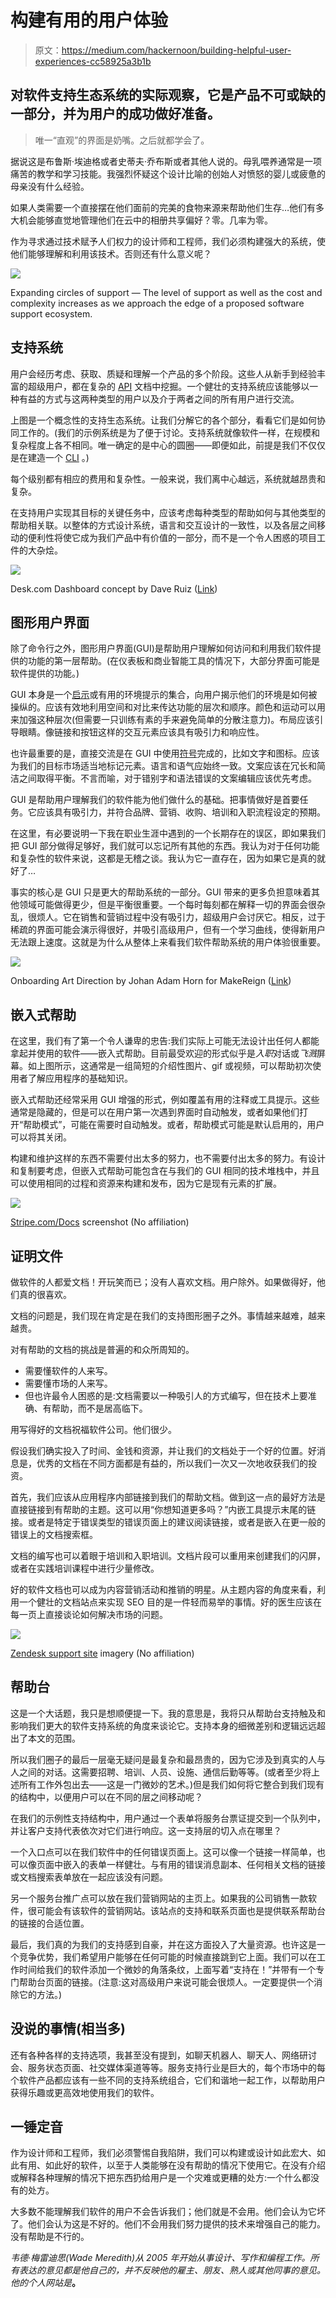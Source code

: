 # 构建有用的用户体验

> 原文：<https://medium.com/hackernoon/building-helpful-user-experiences-cc58925a3b1b>

## 对软件支持生态系统的实际观察，它是产品不可或缺的一部分，并为用户的成功做好准备。

> 唯一“直观”的界面是奶嘴。之后就都学会了。

据说这是布鲁斯·埃迪格或者史蒂夫·乔布斯或者其他人说的。母乳喂养通常是一项痛苦的教学和学习技能。我强烈怀疑这个设计比喻的创始人对愤怒的婴儿或疲惫的母亲没有什么经验。

如果人类需要一个直接摆在他们面前的完美的食物来源来帮助他们生存…他们有多大机会能够直觉地管理他们在云中的相册共享偏好？零。几率为零。

作为寻求通过技术赋予人们权力的设计师和工程师，我们必须构建强大的系统，使他们能够理解和利用该技术。否则还有什么意义呢？

![](img/7beceddfb24897146adc0a439b8f6b73.png)

Expanding circles of support — The level of support as well as the cost and complexity increases as we approach the edge of a proposed software support ecosystem.

## 支持系统

用户会经历考虑、获取、质疑和理解一个产品的多个阶段。这些人从新手到经验丰富的超级用户，都在复杂的 [API](https://en.wikipedia.org/wiki/Application_programming_interface) 文档中挖掘。一个健壮的支持系统应该能够以一种有益的方式与这两种类型的用户以及介于两者之间的所有用户进行交流。

上图是一个概念性的支持生态系统。让我们分解它的各个部分，看看它们是如何协同工作的。(我们的示例系统是为了便于讨论。支持系统就像软件一样，在规模和复杂程度上各不相同。唯一确定的是中心的圆圈——即便如此，前提是我们不仅仅是在建造一个 [CLI](https://en.wikipedia.org/wiki/Command-line_interface) 。)

每个级别都有相应的费用和复杂性。一般来说，我们离中心越远，系统就越昂贵和复杂。

在支持用户实现其目标的关键任务中，应该考虑每种类型的帮助如何与其他类型的帮助相关联。以整体的方式设计系统，语言和交互设计的一致性，以及各层之间移动的便利性将使它成为我们产品中有价值的一部分，而不是一个令人困惑的项目工件的大杂烩。

![](img/4726eab4e920ddfb9b11ebf5357845fb.png)

Desk.com Dashboard concept by Dave Ruiz ([Link](https://dribbble.com/shots/1407112-Desk-com-Dashboard))

## 图形用户界面

除了命令行之外，图形用户界面(GUI)是帮助用户理解如何访问和利用我们软件提供的功能的第一层帮助。(在仪表板和商业智能工具的情况下，大部分界面可能是软件提供的功能。)

GUI 本身是一个[启示](https://www.merriam-webster.com/dictionary/affordance)或有用的环境提示的集合，向用户揭示他们的环境是如何被操纵的。应该有效地利用空间和对比来传达功能的层次和顺序。颜色和运动可以用来加强这种层次(但需要一只训练有素的手来避免简单的分散注意力)。布局应该引导眼睛。像链接和按钮这样的交互元素应该具有吸引力和响应性。

也许最重要的是，直接交流是在 GUI 中使用[符号](https://www.merriam-webster.com/dictionary/signifier)完成的，比如文字和图标。应该为我们的目标市场适当地标记元素。语言和语气应始终一致。文案应该在冗长和简洁之间取得平衡。不言而喻，对于错别字和语法错误的文案编辑应该优先考虑。

GUI 是帮助用户理解我们的软件能为他们做什么的基础。把事情做好是首要任务。它应该具有吸引力，并符合品牌、营销、收购、培训和入职流程设定的预期。

在这里，有必要说明一下我在职业生涯中遇到的一个长期存在的误区，即如果我们把 GUI 部分做得足够好，我们就可以忘记所有其他的东西。我认为对于任何功能和复杂性的软件来说，这都是无稽之谈。我认为它一直存在，因为如果它是真的就好了…

事实的核心是 GUI 只是更大的帮助系统的一部分。GUI 带来的更多负担意味着其他领域可能做得更少，但是平衡很重要。一个每时每刻都在解释一切的界面会很杂乱，很烦人。它在销售和营销过程中没有吸引力，超级用户会讨厌它。相反，过于稀疏的界面可能会演示得很好，并吸引高级用户，但有一个学习曲线，使得新用户无法跟上速度。这就是为什么从整体上来看我们软件帮助系统的用户体验很重要。

![](img/daa6a2dffa19dbba85e94ec96a920131.png)

Onboarding Art Direction by Johan Adam Horn for MakeReign ([Link](https://dribbble.com/shots/3546996-Onboarding-Art-Direction))

## 嵌入式帮助

在这里，我们有了第一个令人谦卑的忠告:我们实际上可能无法设计出任何人都能拿起并使用的软件——嵌入式帮助。目前最受欢迎的形式似乎是*入职*对话或*飞溅*屏幕。如上图所示，这通常是一组简短的介绍性图片、gif 或视频，可以帮助初次使用者了解应用程序的基础知识。

嵌入式帮助还经常采用 GUI 增强的形式，例如覆盖有用的注释或工具提示。这些通常是隐藏的，但是可以在用户第一次遇到界面时自动触发，或者如果他们打开“帮助模式”，可能在需要时自动触发。或者，帮助模式可能是默认启用的，用户可以将其关闭。

构建和维护这样的东西不需要付出太多的努力，也不需要付出太多的努力。有设计和复制要考虑，但嵌入式帮助可能包含在与我们的 GUI 相同的技术堆栈中，并且可以使用相同的过程和资源来构建和发布，因为它是现有元素的扩展。

![](img/a5c764a8312d931b13408fbf0433657f.png)

[Stripe.com/Docs](https://stripe.com/docs) screenshot (No affiliation)

## 证明文件

做软件的人都爱文档！开玩笑而已；没有人喜欢文档。用户除外。如果做得好，他们真的很喜欢。

文档的问题是，我们现在肯定是在我们的支持图形圈子之外。事情越来越难，越来越贵。

对有帮助的文档的挑战是普遍的和众所周知的。

*   需要懂软件的人来写。
*   需要懂市场的人来写。
*   但也许最令人困惑的是:文档需要以一种吸引人的方式编写，但在技术上要准确、有帮助，而不是居高临下。

用写得好的文档祝福软件公司。他们很少。

假设我们确实投入了时间、金钱和资源，并让我们的文档处于一个好的位置。好消息是，优秀的文档在不同方面都是有益的，所以我们一次又一次地收获我们的投资。

首先，我们应该从应用程序内部链接到我们的帮助文档。做到这一点的最好方法是直接链接到有帮助的主题。这可以用“你想知道更多吗？”内嵌工具提示末尾的链接。或者是特定于错误类型的错误页面上的建议阅读链接，或者是嵌入在更一般的错误上的文档搜索框。

文档的编写也可以着眼于培训和入职培训。文档片段可以重用来创建我们的闪屏，或者在实践培训课程中进行少量修改。

好的软件文档也可以成为内容营销活动和推销的明星。从主题内容的角度来看，利用一个健壮的文档站点来实现 SEO 目的是一件轻而易举的事情。好的医生应该在每一页上直接谈论如何解决市场的问题。

![](img/334de764df90e439cd0f5193f1a28cf6.png)

[Zendesk support site](https://www.zendesk.com/support/) imagery (No affiliation)

## 帮助台

这是一个大话题，我只是想顺便提一下。我的意思是，我将只从帮助台支持触及和影响我们更大的软件支持系统的角度来谈论它。支持本身的细微差别和逻辑远远超出了本文的范围。

所以我们圈子的最后一层毫无疑问是最复杂和最昂贵的，因为它涉及到真实的人与人之间的对话。这需要招聘、培训、人员、设施、通信后勤等等。(或者至少将上述所有工作外包出去——这是一门微妙的艺术。)但是我们如何将它整合到我们现有的结构中，以便用户可以在不同的层之间移动呢？

在我们的示例性支持结构中，用户通过一个表单将服务台票证提交到一个队列中，并让客户支持代表依次对它们进行响应。这一支持层的切入点在哪里？

一个入口点可以在我们软件中的任何错误页面上。这可以像一个链接一样简单，也可以像页面中嵌入的表单一样健壮。与有用的错误消息副本、任何相关文档的链接或文档搜索表单放在一起应该没有问题。

另一个服务台推广点可以放在我们营销网站的主页上。如果我的公司销售一款软件，很可能会有该软件的营销网站。该站点的支持和联系页面也是提供联系帮助台的链接的合适位置。

最后，我们真的为我们的支持感到自豪，并在这方面投入了大量资源。也许这是一个竞争优势，我们希望用户能够在任何可能的时候直接跳到它上面。我们可以在工作时间给我们的软件添加一个微妙的角落条纹，上面写着“支持在！”并带有一个专门帮助台页面的链接。(注意:这对高级用户来说可能会很烦人。一定要提供一个消除它的方法。)

## 没说的事情(相当多)

还有各种各样的支持选项，我甚至没有提到，如聊天机器人、聊天人、网络研讨会、服务状态页面、社交媒体渠道等等。服务支持行业是巨大的，每个市场中的每个软件产品都应该有一些不同的支持系统组合，它们和谐地一起工作，以帮助用户获得乐趣或更高效地使用我们的软件。

## 一锤定音

作为设计师和工程师，我们必须警惕自我陷阱，我们可以构建或设计如此宏大、如此有用、如此好的软件，以至于人类能够在没有帮助的情况下使用它。在没有介绍或解释各种理解的情况下把东西扔给用户是一个灾难或更糟的处方:一个什么都没有的处方。

大多数不能理解我们软件的用户不会告诉我们；他们就是不会用。他们会认为它坏了。他们会认为这是不好的。他们不会用我们努力提供的技术来增强自己的能力。没有帮助是不行的。

*韦德·梅雷迪思(Wade Meredith)从 2005 年开始从事设计、写作和编程工作。所有表达的意见都是他自己的，并不反映他的雇主、朋友、熟人或其他同事的意见。他的个人网站是*[](https://wademeredith.com)**。**